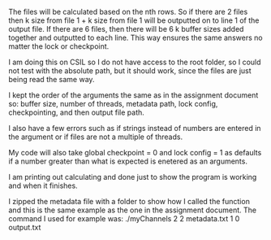 The files will be calculated based on the nth rows. So if there are 2 files then k size from file 1 + k size from file 1 will be outputted on to line 1 of the output file. If there are 6 files, then there will be 6 k buffer sizes added together and outputted to each line. This way ensures the same answers no matter the lock or checkpoint.

I am doing this on CSIL so I do not have access to the root folder, so I could not test with the absolute path, but it should work, since the files are just being read the same way.

I kept the order of the arguments the same as in the assignment document so: buffer size, number of threads, metadata path, lock config, checkpointing, and then output file path.

I also have a few errors such as if strings instead of numbers are entered in the argument or if files are not a multiple of threads.

My code will also take global checkpoint = 0 and lock config = 1 as defaults if a number greater than what is expected is enetered as an arguments.

I am printing out calculating and done just to show the program is working and when it finishes.

I zipped the metadata file with a folder to show how I called the function and this is the same example as the one in the assignment document. The command I used for example was: ./myChannels 2 2 metadata.txt 1 0 output.txt